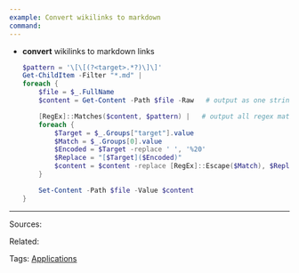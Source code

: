 ```yaml
---
example: Convert wikilinks to markdown
command: 
---
```


- **convert** wikilinks to markdown links   
    ```powershell
    $pattern = '\[\[(?<target>.*?)\]\]'
    Get-ChildItem -Filter "*.md" |
    foreach { 
        $file = $_.FullName
        $content = Get-Content -Path $file -Raw   # output as one string

        [RegEx]::Matches($content, $pattern) |   # output all regex matches
        foreach { 
            $Target = $_.Groups["target"].value
            $Match = $_.Groups[0].value
            $Encoded = $Target -replace ' ', '%20'
            $Replace = "[$Target]($Encoded)"
            $content = $content -replace [RegEx]::Escape($Match), $Replace
        }

        Set-Content -Path $file -Value $content
    }
    ```


---


Sources:

Related:

Tags:
[Applications](../notes/Applications.md)